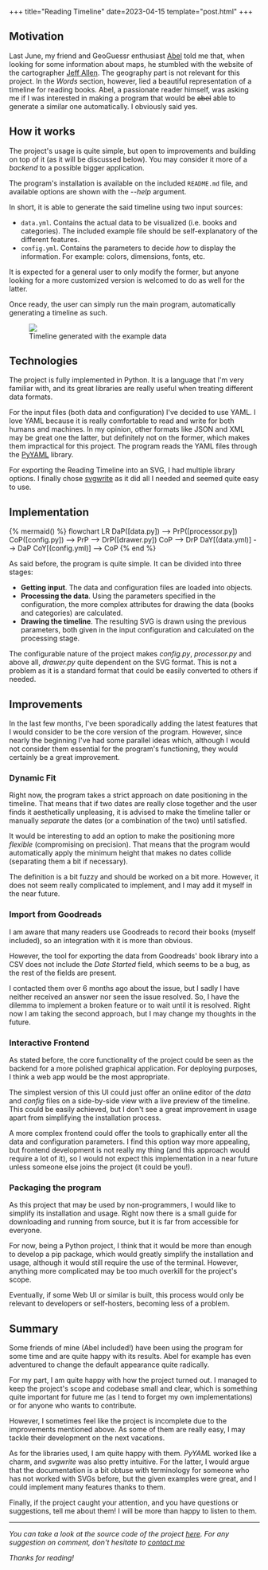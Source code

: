 +++
title="Reading Timeline"
date=2023-04-15
template="post.html"
+++


## Motivation

Last June, my friend and GeoGuessr enthusiast [Abel](https://abeldonate.github.io/) told me that, when looking for some information about maps, he stumbled with the website of the cartographer [Jeff Allen](http://jamaps.github.io). The geography part is not relevant for this project. In the *Words* section, however, lied a beautiful representation of a timeline for reading books. Abel, a passionate reader himself, was asking me if I was interested in making a program that would be ~~abel~~ able to generate a similar one automatically. I obviously said yes.


## How it works

The project's usage is quite simple, but open to improvements and building on top of it (as it will be discussed below). You may consider it more of a *backend* to a possible bigger application.

The program's installation is available on the included ``README.md`` file, and available options are shown with the *--help* argument.

In short, it is able to generate the said timeline using two input sources:

- ``data.yml``. Contains the actual data to be visualized (i.e. books and categories). The included example file should be self-explanatory of the different features.
- ``config.yml``. Contains the parameters to decide *how* to display the information. For example: colors, dimensions, fonts, etc.

It is expected for a general user to only modify the former, but anyone looking for a more customized version is welcomed to do as well for the latter. 

Once ready, the user can simply run the main program, automatically generating a timeline as such.

<figure>
    <img src="https://raw.githubusercontent.com/albertcanales/reading-timeline/main/timeline.svg" class="inlineimg">
    <figcaption>
        Timeline generated with the example data
    </figcaption>
</figure>


## Technologies

The project is fully implemented in Python. It is a language that I'm very familiar with, and its great libraries are really useful when treating different data formats.

For the input files (both data and configuration) I've decided to use YAML. I love YAML because it is really comfortable to read and write for both humans and machines. In my opinion, other formats like JSON and XML may be great one the latter, but definitely not on the former, which makes them impractical for this project. The program reads the YAML files through the [PyYAML](https://pypi.org/project/PyYAML/) library.

For exporting the Reading Timeline into an SVG, I had multiple library options. I finally chose [svgwrite](https://pypi.org/project/svgwrite/) as it did all I needed and seemed quite easy to use.


## Implementation

{% mermaid() %}
flowchart LR
    DaP([data.py]) --> PrP([processor.py])
    CoP([config.py]) --> PrP -->
    DrP([drawer.py])
    CoP --> DrP
    DaY[(data.yml)] --> DaP
    CoY[(config.yml)] --> CoP
{% end %}

As said before, the program is quite simple. It can be divided into three stages:

- **Getting input**. The data and configuration files are loaded into objects.
- **Processing the data**. Using the parameters specified in the configuration, the more complex attributes for drawing the data (books and categories) are calculated.
- **Drawing the timeline**. The resulting SVG is drawn using the previous parameters, both given in the input configuration and calculated on the processing stage.

The configurable nature of the project makes *config.py*, *processor.py* and above all, *drawer.py* quite dependent on the SVG format. This is not a problem as it is a standard format that could be easily converted to others if needed.

## Improvements

In the last few months, I've been sporadically adding the latest features that I would consider to be the core version of the program. However, since nearly the beginning I've had some parallel ideas which, although I would not consider them essential for the program's functioning, they would certainly be a great improvement.

### Dynamic Fit

Right now, the program takes a strict approach on date positioning in the timeline. That means that if two dates are really close together and the user finds it aesthetically unpleasing, it is advised to make the timeline taller or manually *separate* the dates (or a combination of the two) until satisfied.

It would be interesting to add an option to make the positioning more *flexible* (compromising on precision). That means that the program would automatically apply the minimum height that makes no dates collide (separating them a bit if necessary).

The definition is a bit fuzzy and should be worked on a bit more. However, it does not seem really complicated to implement, and I may add it myself in the near future.

### Import from Goodreads

I am aware that many readers use Goodreads to record their books (myself included), so an integration with it is more than obvious.

However, the tool for exporting the data from Goodreads' book library into a CSV does not include the *Date Started* field, which seems to be a bug, as the rest of the fields are present.

I contacted them over 6 months ago about the issue, but I sadly I have neither received an answer nor seen the issue resolved. So, I have the dilemma to implement a broken feature or to wait until it is resolved. Right now I am taking the second approach, but I may change my thoughts in the future.

### Interactive Frontend

As stated before, the core functionality of the project could be seen as the backend for a more polished graphical application. For deploying purposes, I think a web app would be the most appropriate.

The simplest version of this UI could just offer an online editor of the *data* and *config* files on a side-by-side view with a live preview of the timeline. This could be easily achieved, but I don't see a great improvement in usage apart from simplifying the installation process.

A more complex frontend could offer the tools to graphically enter all the data and configuration parameters. I find this option way more appealing, but frontend development is not really my thing (and this approach would require a lot of it), so I would not expect this implementation in a near future unless someone else joins the project (it could be you!).

### Packaging the program

As this project that may be used by non-programmers, I would like to simplify its installation and usage. Right now there is a small guide for downloading and running from source, but it is far from accessible for everyone.

For now, being a Python project, I think that it would be more than enough to develop a pip package, which would greatly simplify the installation and usage, although it would still require the use of the terminal. However, anything more complicated may be too much overkill for the project's scope.

Eventually, if some Web UI or similar is built, this process would only be relevant to developers or self-hosters, becoming less of a problem.


## Summary

Some friends of mine (Abel included!) have been using the program for some time and are quite happy with its results. Abel for example has even adventured to change the default appearance quite radically.

For my part, I am quite happy with how the project turned out. I managed to keep the project's scope and codebase small and clear, which is something quite important for future me (as I tend to forget my own implementations) or for anyone who wants to contribute. 

However, I sometimes feel like the project is incomplete due to the improvements mentioned above. As some of them are really easy, I may tackle their development on the next vacations.

As for the libraries used, I am quite happy with them. *PyYAML* worked like a charm, and *svgwrite* was also pretty intuitive. For the latter, I would argue that the documentation is a bit obtuse with terminology for someone who has not worked with SVGs before, but the given examples were great, and I could implement many features thanks to them.

Finally, if the project caught your attention, and you have questions or suggestions, tell me about them! I will be more than happy to listen to them.

* * *

*You can take a look at the source code of the project [here](https://github.com/albertcanales/reading-timeline). For any suggestion on comment, don't hesitate to [contact me](mailto:contact@albertcanales.com)*

*Thanks for reading!*

